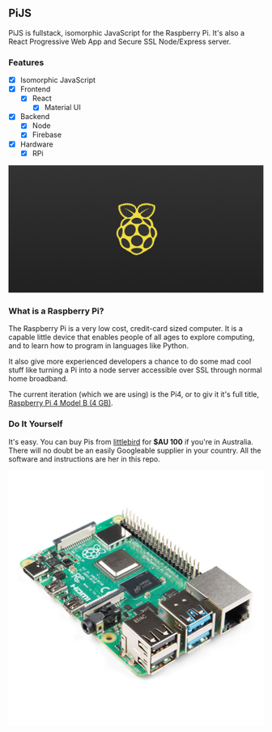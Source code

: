 ## PiJS

PiJS is fullstack, isomorphic JavaScript for the Raspberry Pi. It's also a React Progressive Web App and Secure SSL Node/Express server.

### Features

- [x] Isomorphic JavaScript
- [x] Frontend
  - [x] React
    - [x] Material UI
- [x] Backend
  - [x] Node
  - [x] Firebase
- [x] Hardware
  - [x] RPi

![PiJS](react/public/png/twitter-card.png "PiJS")

### What is a Raspberry Pi?

The Raspberry Pi is a very low cost, credit-card sized computer. It is a capable little device that enables people of all ages to explore computing, and to learn how to program in languages like Python.

It also give more experienced developers a chance to do some mad cool stuff like turning a Pi into a node server accessible over SSL through normal home broadband.

The current iteration (which we are using) is the Pi4, or to giv it it's full title, [Raspberry Pi 4 Model B (4 GB)](https://www.littlebird.com.au/products/raspberry-pi-4-model-b-4-gb).

### Do It Yourself

It's easy. You can buy Pis from [littlebird](https://www.littlebird.com.au/) for **\$AU 100** if you're in Australia. There will no doubt be an easily Googleable supplier in your country. All the software and instructions are her in this repo.

![Rapberry Pi 4](react/public/jpg/Pi_4_Model_B__4_GB.jpg "Rapberry Pi 4")
